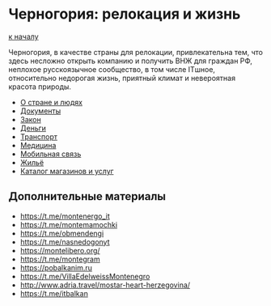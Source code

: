 Черногория: релокация и жизнь
=============================

[к началу](/README.md)

Черногория, в качестве страны для релокации, привлекательна тем, что здесь несложно открыть компанию и получить ВНЖ для граждан РФ, неплохое русскоязычное сообщество, в том числе ITшное, относительно недорогая жизнь, приятный климат и невероятная красота природы.

* [О стране и людях](./about.md)
* [Документы](./documents.md)
* [Закон](./legal.md)
* [Деньги](./money.md)
* [Транспорт](./transport.md)
* [Медицина](./medicine.md)
* [Мобильная связь](./mobile.md)
* [Жильё](./accommodation.md)
* [Каталог магазинов и услуг](./catalog.md)

## Дополнительные материалы

- https://t.me/montenergo_it
- https://t.me/montemamochki
- https://t.me/obmendengi
- https://t.me/nasnedogonyt
- https://montelibero.org/
- https://t.me/montegram
- https://pobalkanim.ru
- https://t.me/VillaEdelweissMontenegro
- http://www.adria.travel/mostar-heart-herzegovina/
- https://t.me/itbalkan
